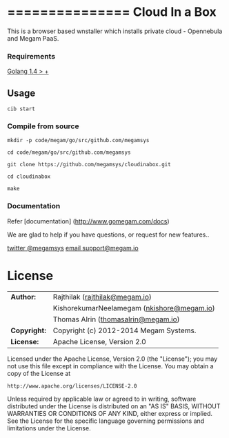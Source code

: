 ===============
Cloud In a Box
================

This is a browser based wnstaller which installs private cloud - Opennebula and Megam PaaS.


### Requirements

> 
[Golang 1.4 > +](http://www.golang.org/dl)


## Usage

``cib start`` 
 

### Compile from source 


```
mkdir -p code/megam/go/src/github.com/megamsys

cd code/megam/go/src/github.com/megamsys

git clone https://github.com/megamsys/cloudinabox.git

cd cloudinabox

make

```
  

### Documentation

Refer [documentation] (http://www.gomegam.com/docs)



We are glad to help if you have questions, or request for new features..

[twitter @megamsys](http://twitter.com/megamsys) [email support@megam.io](<support@megam.io>)



	
# License


|                      |                                          |
|:---------------------|:-----------------------------------------|
| **Author:**          | Rajthilak (<rajthilak@megam.io>)
| 	                   | KishorekumarNeelamegam (<nkishore@megam.io>)
| 	                   | Thomas Alrin (<thomasalrin@megam.io>)
| **Copyright:**       | Copyright (c) 2012-2014 Megam Systems.
| **License:**         | Apache License, Version 2.0

Licensed under the Apache License, Version 2.0 (the "License");
you may not use this file except in compliance with the License.
You may obtain a copy of the License at

    http://www.apache.org/licenses/LICENSE-2.0

Unless required by applicable law or agreed to in writing, software
distributed under the License is distributed on an "AS IS" BASIS,
WITHOUT WARRANTIES OR CONDITIONS OF ANY KIND, either express or implied.
See the License for the specific language governing permissions and
limitations under the License.
 

